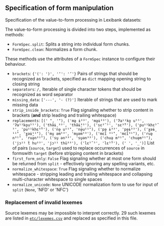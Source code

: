 ## Specification of form manipulation


Specification of the value-to-form processing in Lexibank datasets:

The value-to-form processing is divided into two steps, implemented as methods:
- `FormSpec.split`: Splits a string into individual form chunks.
- `FormSpec.clean`: Normalizes a form chunk.

These methods use the attributes of a `FormSpec` instance to configure their behaviour.

- `brackets`: `{'(': ')', '‘': '’'}`
  Pairs of strings that should be recognized as brackets, specified as `dict` mapping opening string to closing string
- `separators`: `/,`
  Iterable of single character tokens that should be recognized as word separator
- `missing_data`: `['---', '- (?)']`
  Iterable of strings that are used to mark missing data
- `strip_inside_brackets`: `True`
  Flag signaling whether to strip content in brackets (**and** strip leading and trailing whitespace)
- `replacements`: `[(' ̈', '̈'), ('mə̯ ɨ³³', 'mə̯ɨ³³'), ('Ɂa¹¹ko̯ u⁵⁵', 'Ɂa¹¹ko̯u⁵⁵'), ('thə̃ɨ̯ ³³', 'thə̃ɨ̯³³'), ('sɛ³̃ ⁵', 'sɛ³̃⁵'), ('pu¹¹khɛ⁵̃ ⁵', 'pu¹¹khɛ⁵̃⁵'), ('nə̯ u¹¹̈', 'nə̯u¹¹̈'), ('pə̯ ɨ³³', 'pə̯ɨ³³'), ('ɣəɨ̯ ¹¹̈', 'ɣəɨ̯¹¹̈'), ('mu̯ əm⁵³', 'mu̯əm⁵³'), ('mɛĩ ³¹̈', 'mɛĩ³¹̈'), ('ruə̯ n³¹̈', 'ruə̯n³¹̈'), ('su̯ ən³³', 'su̯ən³³'), ('chuə̯ m³¹̈', 'chuə̯m³¹̈'), ('jɔ¹¹ ẗ hu³³', 'jɔ¹¹ thü³³'), ('lɛ⁵̃ ⁵', 'lɛ⁵̃⁵'), (' ', '_')]`
  List of pairs (`source`, `target`) used to replace occurrences of `source` in formswith `target` (before stripping content in brackets)
- `first_form_only`: `False`
  Flag signaling whether at most one form should be returned from `split` - effectively ignoring any spelling variants, etc.
- `normalize_whitespace`: `True`
  Flag signaling whether to normalize whitespace - stripping leading and trailing whitespace and collapsing multi-character whitespace to single spaces
- `normalize_unicode`: `None`
  UNICODE normalization form to use for input of `split` (`None`, 'NFD' or 'NFC')

### Replacement of invalid lexemes

Source lexemes may be impossible to interpret correctly. 29 such lexemes are listed
in [`etc/lexemes.csv`](etc/lexemes.csv) and replaced as specified in this file.
